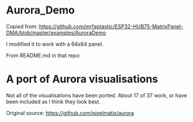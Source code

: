 # Aurora_Demo

Copied from: https://github.com/mrfaptastic/ESP32-HUB75-MatrixPanel-DMA/blob/master/examples/AuroraDemo

I modified it to work with a 64x64 panel.

From README.md in that repo:

A port of Aurora visualisations
======

Not all of the visualisations have been ported. About 17 of 37 work, or have been included as I think they look best.

Original source: https://github.com/pixelmatix/aurora